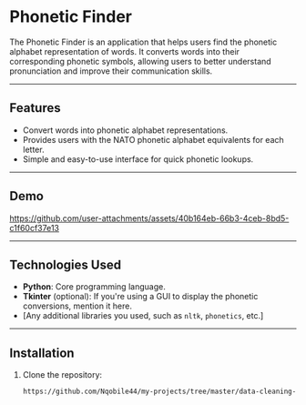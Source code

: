 # Phonetic Finder

The Phonetic Finder is an application that helps users find the phonetic alphabet representation of words. It converts words into their corresponding phonetic symbols, allowing users to better understand pronunciation and improve their communication skills.

---

## Features

- Convert words into phonetic alphabet representations.
- Provides users with the NATO phonetic alphabet equivalents for each letter.
- Simple and easy-to-use interface for quick phonetic lookups.

---

## Demo

https://github.com/user-attachments/assets/40b164eb-66b3-4ceb-8bd5-c1f60cf37e13

---

## Technologies Used

- **Python**: Core programming language.
- **Tkinter** (optional): If you're using a GUI to display the phonetic conversions, mention it here.
- [Any additional libraries you used, such as `nltk`, `phonetics`, etc.]

---

## Installation

1. Clone the repository:
   ```bash
   https://github.com/Nqobile44/my-projects/tree/master/data-cleaning-and-manipulation-projects/phonetic-finder
